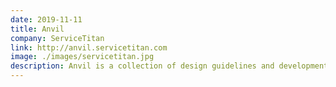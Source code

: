```yaml
---
date: 2019-11-11
title: Anvil
company: ServiceTitan
link: http://anvil.servicetitan.com
image: ./images/servicetitan.jpg
description: Anvil is a collection of design guidelines and development tools for building products at ServiceTitan.
---
```

